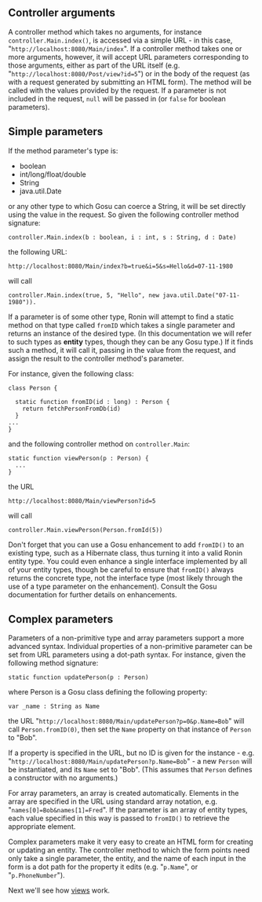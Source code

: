 ## Controller arguments ##

A controller method which takes no arguments, for instance `controller.Main.index()`, is accessed via a simple URL - in this case, "`http://localhost:8080/Main/index`". If a controller method takes one or more arguments, however, it will accept URL parameters corresponding to those arguments, either as part of the URL itself (e.g. "`http://localhost:8080/Post/view?id=5`") or in the body of the request (as with a request generated by submitting an HTML form). The method will be called with the values provided by the request. If a parameter is not included in the request, `null` will be passed in (or `false` for boolean parameters).

## Simple parameters ##

If the method parameter's type is:

  * boolean
  * int/long/float/double
  * String
  * java.util.Date

or any other type to which Gosu can coerce a String, it will be set directly using the value in the request. So given the following controller method signature:

```
controller.Main.index(b : boolean, i : int, s : String, d : Date)
```

the following URL:

```
http://localhost:8080/Main/index?b=true&i=5&s=Hello&d=07-11-1980
```

will call

```
controller.Main.index(true, 5, "Hello", new java.util.Date("07-11-1980")).
```

If a parameter is of some other type, Ronin will attempt to find a static method on that type called `fromID` which takes a single parameter and returns an instance of the desired type. (In this documentation we will refer to such types as **entity** types, though they can be any Gosu type.) If it finds such a method, it will call it, passing in the value from the request, and assign the result to the controller method's parameter.

For instance, given the following class:

```
class Person {

  static function fromID(id : long) : Person {
    return fetchPersonFromDb(id)
  }
...
}
```

and the following controller method on `controller.Main`:

```
static function viewPerson(p : Person) {
  ...
}
```

the URL

```
http://localhost:8080/Main/viewPerson?id=5
```

will call

```
controller.Main.viewPerson(Person.fromId(5))
```

Don't forget that you can use a Gosu enhancement to add `fromID()` to an existing type, such as a Hibernate class, thus turning it into a valid Ronin entity type. You could even enhance a single interface implemented by all of your entity types, though be careful to ensure that `fromID()` always returns the concrete type, not the interface type (most likely through the use of a type parameter on the enhancement). Consult the Gosu documentation for further details on enhancements.

## Complex parameters ##

Parameters of a non-primitive type and array parameters support a more advanced syntax. Individual properties of a non-primitive parameter can be set from URL parameters using a dot-path syntax. For instance, given the following method signature:

```
static function updatePerson(p : Person)
```

where Person is a Gosu class defining the following property:

```
var _name : String as Name
```

the URL "`http://localhost:8080/Main/updatePerson?p=0&p.Name=Bob`" will call `Person.fromID(0)`, then set the `Name` property on that instance of `Person` to "Bob".

If a property is specified in the URL, but no ID is given for the instance - e.g. "`http://localhost:8080/Main/updatePerson?p.Name=Bob`" - a new `Person` will be instantiated, and its `Name` set to "Bob". (This assumes that `Person` defines a constructor with no arguments.)

For array parameters, an array is created automatically. Elements in the array are specified in the URL using standard array notation, e.g. "`names[0]=Bob&names[1]=Fred`". If the parameter is an array of entity types, each value specified in this way is passed to `fromID()` to retrieve the appropriate element.

Complex parameters make it very easy to create an HTML form for creating or updating an entity. The controller method to which the form points need only take a single parameter, the entity, and the name of each input in the form is a dot path for the property it edits (e.g. "`p.Name`", or "`p.PhoneNumber`").

Next we'll see how [views](Views.md) work.